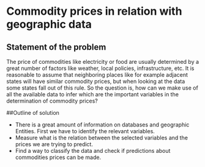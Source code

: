 # Commodity prices in relation with geographic data

## Statement of the problem
The price of commodities like electricity or food are usually determined by a great number of factors like weather, local policies, infrastructure, etc. It is reasonable to assume that neighboring places like for example adjacent states will have similar commodity prices, but when looking at the data some states fall out of this rule. So the question is, how can we make use of all the available data to infer which are the important variables in the determination of commodity prices?

##Outline of solution
- There is a great amount of information on databases and geographic Entities. First we have to identify the relevant variables.
- Measure what is the relation between the selected variables and the prices we are trying to predict.
- Find a way to classify the data and check if predictions about commodities prices can be made.